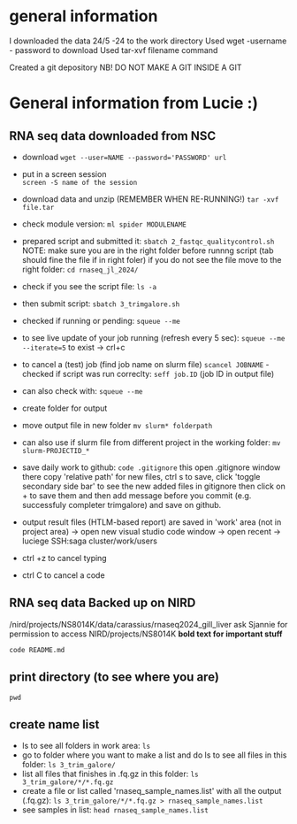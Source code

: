 # general information
I downloaded the data 24/5 -24 to the work directory
Used wget -username - password to download
Used tar-xvf filename command

Created a git depository
NB! DO NOT MAKE A GIT INSIDE A GIT


# General information from Lucie :)
## RNA seq data downloaded from NSC
- download
`wget --user=NAME --password='PASSWORD' url`
- put in a screen session  
`screen -S name of the session`
- download data and unzip  (REMEMBER WHEN RE-RUNNING!)
`tar -xvf file.tar` 
- check module version:
`ml spider MODULENAME`
- prepared script and submitted it:
`sbatch 2_fastqc_qualitycontrol.sh`
NOTE: make sure you are in the right folder before runnng script (tab should fine the file if in right foler)
if you do not see the file move to the right folder:
`cd rnaseq_jl_2024/`
- check if you see the script file:
`ls -a`
- then submit script:
`sbatch 3_trimgalore.sh`
- checked if running or pending:
`squeue --me`
- to see live update of your job running (refresh every 5 sec):
`squeue --me --iterate=5`
to exist -> crl+c
- to cancel a (test) job (find job name on slurm file)
`scancel JOBNAME`
-checked if script was run correclty:
`seff job.ID` (job ID in output file)
- can also check with:
`squeue --me`
- create folder for output
- move output file in new folder
`mv slurm* folderpath`
- can also use if slurm file from different project in the working folder:
 `mv slurm-PROJECTID_*`
- save daily work to github:
`code .gitignore`
this open .gitignore window there copy 'relative path' for new files, ctrl s to save, click 'toggle secondary side bar' to see the new added files in gitignore then click on + to save them and then add message before you commit (e.g. successfuly completer trimgalore) and save on github.
 
- output result files (HTLM-based report) are saved in 'work' area (not in project area) -> open new visual studio code window -> open recent -> luciege SSH:saga cluster/work/users
 
- ctrl +z to cancel typing
- ctrl C to cancel a code
 
## RNA seq data Backed up on NIRD  
/nird/projects/NS8014K/data/carassius/rnaseq2024_gill_liver
ask Sjannie for permission to access NIRD/projects/NS8014K
**bold text for important stuff**
 
`code README.md`
 
## print directory (to see where you are)
`pwd`

## create name list
- ls to see all folders in work area:
`ls`
- go to folder where you want to make a list and do ls to see all files in this folder:
`ls 3_trim_galore/`
- list all files that finishes in .fq.gz in this folder:
`ls 3_trim_galore/*/*.fq.gz`
- create a file or list called 'rnaseq_sample_names.list' with all the output (.fq.gz):
`ls 3_trim_galore/*/*.fq.gz > rnaseq_sample_names.list`
- see samples in list:
`head rnaseq_sample_names.list`